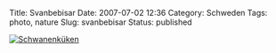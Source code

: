 Title: Svanbebisar
Date: 2007-07-02 12:36
Category: Schweden
Tags: photo, nature
Slug: svanbebisar
Status: published

[![Schwanenküken](/pic/svanbebis_s.jpg "Schwanenküken")](/pic/svanbebis_l.jpg)

